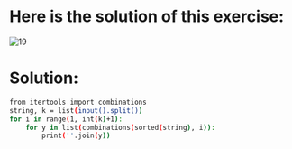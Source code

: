 # Here is the solution of this exercise:
![19](https://github.com/lamia-datalover/Python_exercices/assets/145395677/f59e0bd5-9b3d-46da-819f-9275579213b5)

# Solution:
```bash
from itertools import combinations
string, k = list(input().split())
for i in range(1, int(k)+1):
    for y in list(combinations(sorted(string), i)):
        print(''.join(y))
```
